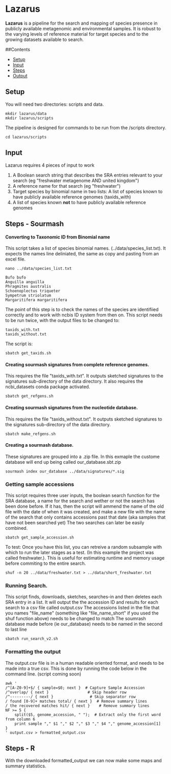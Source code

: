 # Lazarus

**Lazarus** is a pipeline for the search and mapping of species presence in publicly
available metagenomic and environmental samples. It is robust to the varying levels of
reference material for target species and to the growing datasets available to search.

##Contents 
 - [Setup](#setup)
 - [Input](#input)
 - [Steps](#steps)
 - [Output](#output)

## Setup
You will need two directories: scripts and data.
```
mkdir lazarus/data
mkdir lazarus/scripts
```
The pipeline is designed for commands to be run from the /scripts directory. 
```
cd lazarus/scripts
```
## Input

Lazarus requires 4 pieces of input to work
1. A Boolean search string that describes the SRA entries relevant to your search
(eg "freshwater metagenome AND united kingdom")
2. A reference name for that search (eg "freshwater")
3. Target species by binomial name in two lists: A list of species known to have publicly available reference genomes
(taxids_with)
4. A list of species known **not** to have publicly available reference genomes

## Steps - Sourmash
#### Converting to Taxonomic ID from Binomial name
This script takes a list of species binomial names. (../data/species_list.txt). It expects the names line
deliniated, the same as copy and pasting from an excel file. 
```
nano ../data/species_list.txt
```
```
Bufo bufo
Anguilla anguilla
Phragmites australis
Schoenoplectus triqueter
Sympetrum striolatum
Margaritifera margaritifera
```
The point of this step is to check the names of the species are identifiied correctly 
and to work with ncbis ID system from then on. 
This script needs to be run twice, with the output files to be changed to:
```
taxids_with.txt
taxids_without.txt
```
The script is:
```
sbatch get_taxids.sh
```

#### Creating sourmash signatures from complete reference genomes. 
This requires the file "taxids_with.txt". It outputs sketched signatures to the signatures sub-directory of the data directory. 
It also requires the ncbi_datasets conda package activated. 
```
sbatch get_refgens.sh 
```
#### Creating sourmash signatures from the nucleotide database. 
This requires the file "taxids_without.txt". It outputs sketched signatures to the signatures sub-directory of the data directory. 
```
sbatch make_refgens.sh 
```

#### Creating a sourmash database. 
These signatures are grouped into a .zip file. In this exmaple the custome database will end up being called our_database.sbt.zip
```
sourmash index our_database ../data/signatures/*.sig
```
### Getting sample accessions
This script requires three user inputs, the boolean search function for the SRA database, a name for the search 
and wether or not the search has been done before. If it has, then the script will ammend the name of the old file with the date of when it was created, and make a new file with the name of the search that only contains accessions past that date (aka samples that have not been searched yet)
The two searches can later be easily combined. 
```
sbatch get_sample_accession.sh
```
To test: Once you have this list, you can retreive a random subsample with which to run the later stages as a test. (In this example the project was called freshwater.). This is useful for estimating runtime and memory usage before commiting to the entire search. 
```
shuf -n 20 ../data/freshwater.txt > ../data/short_freshwater.txt
```

### Running Search. 
This script finds, downloads, sketches, searches-in and then deletes each SRA entry in a list. 
It will output the the accession ID and results for each search to a csv file called output.csv
The accessions listed in the file that you names "file_name" (something like "file_name_short" if 
you used the shuf function above) needs to be changed to match
The soumrash database made before (ie our_database) needs to be named in the second to last line 
```
sbatch run_search_v2.sh
```

### Formatting the output
The output.csv file is in a human readable oriented format, and needs to be made into a true csv. This is done by running the code below in the command line. (script coming soon)
```
awk '
/^[A-Z0-9]+$/ { sample=$0; next }  # Capture Sample Accession
/^overlap/ { next }                 # Skip header row
/^---------/ { next }                # Skip separator row
/ found [0-9]+ matches total/ { next }  # Remove summary lines
/ the recovered matches hit/ { next }    # Remove summary lines
NF >= 5 {
    split($5, genome_accession, " ");  # Extract only the first word from column 6
    print sample "," $1 "," $2 "," $3 "," $4 "," genome_accession[1]
}
' output.csv > formatted_output.csv

```
## Steps - R

With the downloaded formatted_output we can now make some maps and summary statistics. 




